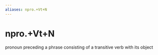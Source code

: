```yaml
---
aliases: npro.+Vt+N
---
```

# npro.+Vt+N

pronoun preceding a phrase consisting of a transitive verb with its object